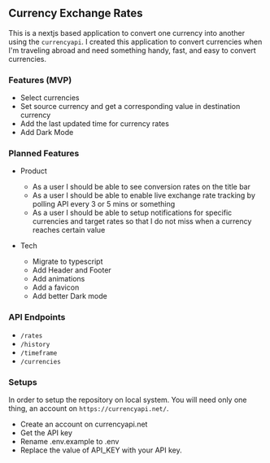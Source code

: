 ## Currency Exchange Rates

This is a nextjs based application to convert one currency into another using the `currencyapi`. I created this application to convert currencies when I'm traveling abroad and need something handy, fast, and easy to convert currencies.

### Features (MVP)

- Select currencies
- Set source currency and get a corresponding value in destination currency
- Add the last updated time for currency rates
- Add Dark Mode

### Planned Features

- Product
    - As a user I should be able to see conversion rates on the title bar
    - As a user I should be able to enable live exchange rate tracking by polling API every 3 or 5 mins or something
    - As a user I should be able to setup notifications for specific currencies and target rates so that I do not miss when a currency reaches certain value

- Tech
    - Migrate to typescript
    - Add Header and Footer
    - Add animations
    - Add a favicon
    - Add better Dark mode

### API Endpoints
- `/rates`
- `/history`
- `/timeframe`
- `/currencies`

### Setups

In order to setup the repository on local system. You will need only one thing, an account on `https://currencyapi.net/`.

- Create an account on currencyapi.net
- Get the API key
- Rename .env.example to .env
- Replace the value of API_KEY with your API key.
